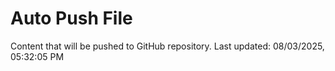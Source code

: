 # Auto Push File

Content that will be pushed to GitHub repository.
Last updated: 08/03/2025, 05:32:05 PM